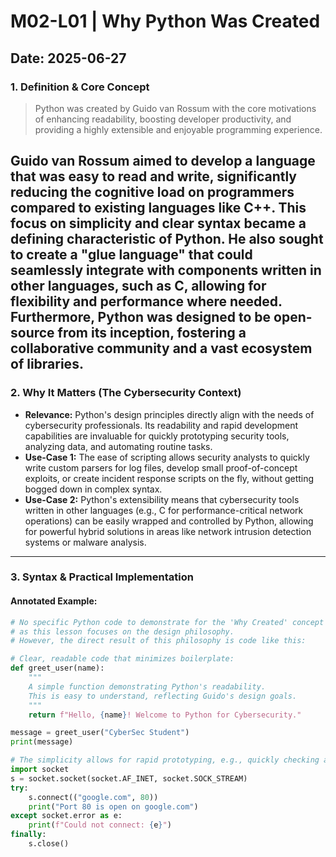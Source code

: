 # M02-L01 | Why Python Was Created

**Date:** 2025-06-27
---
### 1. Definition & Core Concept
> Python was created by Guido van Rossum with the core motivations of enhancing readability, boosting developer productivity, and providing a highly extensible and enjoyable programming experience.

Guido van Rossum aimed to develop a language that was easy to read and write, significantly reducing the cognitive load on programmers compared to existing languages like C++. This focus on simplicity and clear syntax became a defining characteristic of Python. He also sought to create a "glue language" that could seamlessly integrate with components written in other languages, such as C, allowing for flexibility and performance where needed. Furthermore, Python was designed to be open-source from its inception, fostering a collaborative community and a vast ecosystem of libraries.
---
### 2. Why It Matters (The Cybersecurity Context)
* **Relevance:** Python's design principles directly align with the needs of cybersecurity professionals. Its readability and rapid development capabilities are invaluable for quickly prototyping security tools, analyzing data, and automating routine tasks.
* **Use-Case 1:** The ease of scripting allows security analysts to quickly write custom parsers for log files, develop small proof-of-concept exploits, or create incident response scripts on the fly, without getting bogged down in complex syntax.
* **Use-Case 2:** Python's extensibility means that cybersecurity tools written in other languages (e.g., C for performance-critical network operations) can be easily wrapped and controlled by Python, allowing for powerful hybrid solutions in areas like network intrusion detection systems or malware analysis.
---
### 3. Syntax & Practical Implementation
#### Annotated Example:
```python
# No specific Python code to demonstrate for the 'Why Created' concept itself,
# as this lesson focuses on the design philosophy.
# However, the direct result of this philosophy is code like this:

# Clear, readable code that minimizes boilerplate:
def greet_user(name):
    """
    A simple function demonstrating Python's readability.
    This is easy to understand, reflecting Guido's design goals.
    """
    return f"Hello, {name}! Welcome to Python for Cybersecurity."

message = greet_user("CyberSec Student")
print(message)

# The simplicity allows for rapid prototyping, e.g., quickly checking a port:
import socket
s = socket.socket(socket.AF_INET, socket.SOCK_STREAM)
try:
    s.connect(("google.com", 80))
    print("Port 80 is open on google.com")
except socket.error as e:
    print(f"Could not connect: {e}")
finally:
    s.close()